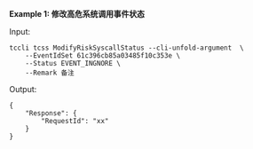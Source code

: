 **Example 1: 修改高危系统调用事件状态**



Input: 

```
tccli tcss ModifyRiskSyscallStatus --cli-unfold-argument  \
    --EventIdSet 61c396cb85a03485f10c353e \
    --Status EVENT_INGNORE \
    --Remark 备注
```

Output: 
```
{
    "Response": {
        "RequestId": "xx"
    }
}
```

